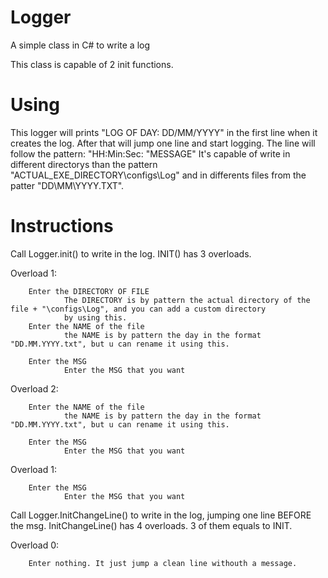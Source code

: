 # Logger
A simple class in C# to write a log

This class is capable of 2 init functions.

# Using

This logger will prints "LOG OF DAY: DD/MM/YYYY" in the first line when it creates the log.
After that will jump one line and start logging.
The line will follow the pattern: "HH:Min:Sec: "MESSAGE"
It's capable of write in different directorys than the pattern "ACTUAL_EXE_DIRECTORY\configs\Log" and in differents files from the patter "DD\MM\YYYY.TXT". 

# Instructions

Call Logger.init() to write in the log.
INIT() has 3 overloads.

  Overload 1: 
  
        Enter the DIRECTORY OF FILE
                The DIRECTORY is by pattern the actual directory of the file + "\configs\Log", and you can add a custom directory 
                by using this.
        Enter the NAME of the file
                the NAME is by pattern the day in the format "DD.MM.YYYY.txt", but u can rename it using this.
        
        Enter the MSG
                Enter the MSG that you want
                
 Overload 2:
 
        Enter the NAME of the file
                the NAME is by pattern the day in the format "DD.MM.YYYY.txt", but u can rename it using this.
        
        Enter the MSG
                Enter the MSG that you want
                
                
  Overload 1:
  
        Enter the MSG
                Enter the MSG that you want
                


Call Logger.InitChangeLine() to write in the log, jumping one line BEFORE the msg.
InitChangeLine() has 4 overloads. 3 of them equals to INIT.

  Overload 0:
  
        Enter nothing. It just jump a clean line withouth a message.
